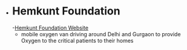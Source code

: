 - # Hemkunt Foundation
  -[Hemkunt Foundation Website](https://hemkuntfoundation.com/donate-now/)
  - mobile oxygen van driving around Delhi and Gurgaon to provide Oxygen to the critical patients to their homes 